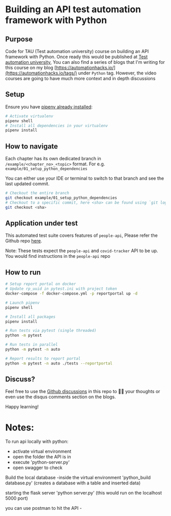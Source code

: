 # Building an API test automation framework with Python

## Purpose

Code for TAU (Test automation university) course on building an API framework with Python. Once
ready this would be published at
[Test automation university](https://testautomationu.applitools.com/), You can also find a series of
blogs that I'm writing for this course on my blog
[https://automationhacks.io/](https://automationhacks.io/tags/) under `Python` tag. However, the
video courses are going to have much more context and in depth discussions

## Setup

Ensure you have
[pipenv already installed](https://automationhacks.io/2020/07/12/how-to-manage-your-python-virtualenvs-with-pipenv/):

```zsh
# Activate virtualenv
pipenv shell
# Install all dependencies in your virtualenv
pipenv install
```

## How to navigate

Each chapter has its own dedicated branch in `/example/<chapter_no>_<topic>` format. For e.g.
`example/01_setup_python_dependencies`

You can either use your IDE or terminal to switch to that branch and see the last updated commit.

```zsh
# Checkout the entire branch
git checkout example/01_setup_python_dependencies
# Checkout to a specific commit, here <sha> can be found using `git log` command
git checkout <sha>
```

## Application under test

This automated test suite covers features of `people-api`, Please refer the Github repo
[here](https://github.com/automationhacks/people-api).

Note: These tests expect the `people-api` and `covid-tracker` API to be up. You would find
instructions in the `people-api` repo

## How to run

```zsh
# Setup report portal on docker
# Update rp_uuid in pytest.ini with project token
docker-compose -f docker-compose.yml -p reportportal up -d

# Launch pipenv
pipenv shell

# Install all packages
pipenv install

# Run tests via pytest (single threaded)
python -m pytest

# Run tests in parallel
python -m pytest -n auto

# Report results to report portal
python -m pytest -n auto ./tests --reportportal
```

## Discuss?

Feel free to use the
[Github discussions](https://github.com/automationhacks/course-api-framework-python/discussions/1)
in this repo to ✍🏼 your thoughts or even use the disqus comments section on the blogs.

Happy learning!

# Notes:
To run api locally with python:
- activate virtual environment
- open the folder the API is in
- execute 'python-server.py'
- open swagger to check

Build the local database
-inside the virtual environment 'python_build database.py' (creates a database with a table and inserted data)

starting the flask server 'python server.py' (this would run on the localhost 5000 port)

you can use postman to hit the API - 